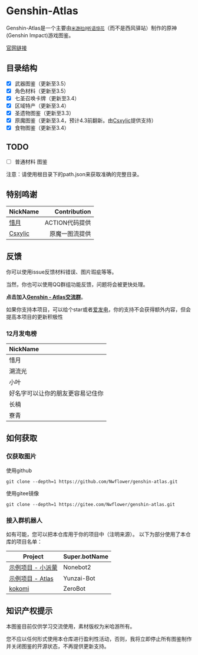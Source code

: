# Genshin-Atlas
Genshin-Atlas是一个主要由[`米游社@听语惊花`](https://bbs.mihoyo.com/ys/accountCenter/postList?id=289918413)（而不是西风驿站）制作的原神(Genshin Impact)游戏图鉴。

[官网链接](https://nwflower.cn/)

## 目录结构
- [x] 武器图鉴（更新至3.5）
- [x] 角色材料（更新至3.5）
- [x] 七圣召唤卡牌（更新至3.4）
- [x] 区域特产（更新至3.4）
- [x] 圣遗物图鉴（更新至3.3）
- [x] 原魔图鉴（更新至3.4，预计4.3前翻新。由[Csxylic](https://www.miyoushe.com/ys/accountCenter/postList?id=258229537)提供支持）
- [x] 食物图鉴（更新至3.4）

## TODO

- [ ] 普通材料 图鉴

注意：请使用根目录下的path.json来获取准确的完整目录。


## 特别鸣谢

| NickName | Contribution |
|-----|-------:|
|[惜月](https://github.com/CMHopeSunshine)| ACTION代码提供 |
|[Csxylic](https://www.miyoushe.com/ys/accountCenter/postList?id=258229537)| 原魔一图流提供 |

## 反馈

你可以使用issue反馈材料错误、图片瑕疵等等。

当然，你也可以使用QQ群组功能反馈，问题将会被更快处理。

**点击加入[Genshin - Atlas交流群](https://qm.qq.com/cgi-bin/qm/qr?k=XOTZhBWpv68F1sfsMIzKJpg28NBPKJgg&jump_from=webapi&authKey=/XagQoLiUhOi+t67MCkWOSRLlXe+ywVmrkCHdoD3CjwqNzAUYspTrqYklkwb3W0R)**。

如果你支持本项目，可以给个star或者[爱发电](https://afdian.net/a/Nwflower)，你的支持不会获得额外内容，但会提高本项目的更新积极性

### 12月发电榜
| NickName                         |
| :------------------------------- |
| 惜月                             |
| 溯流光                           |
| 小叶                             |
| 好名字可以让你的朋友更容易记住你 |
| 长楠                             |
| 寮青                             |

## 如何获取

### 仅获取图片
使用github
```
git clone --depth=1 https://github.com/Nwflower/genshin-atlas.git
```
使用gitee镜像
```
git clone --depth=1 https://gitee.com/Nwflower/genshin-atlas.git
```
### 接入群机器人

如有可能，您可以把本仓库用于你的项目中（注明来源）。
以下为部分使用了本仓库的项目名单：

| Project | Super.botName |
|------|----------|
| [示例项目 - 小派蒙](https://github.com/CMHopeSunshine/LittlePaimon) | Nonebot2 |
| [示例项目 - Atlas](https://github.com/Nwflower/atlas)        | Yunzai-Bot |
| [kokomi](https://github.com/lianhong2758/kokomi-plugin) | ZeroBot |


## 知识产权提示
本图鉴目前仅供学习交流使用，素材版权为米哈游所有。

您不应以任何形式使用本仓库进行盈利性活动，否则，我将立即停止所有图鉴制作并关闭图鉴的开源状态，不再提供更新支持。